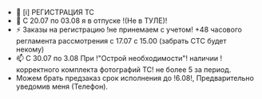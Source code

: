 - 👋 [i] РЕГИСТРАЦИЯ ТС
- 👀 C 20.07 по 03.08 я в отпуске !(Не в ТУЛЕ)!
- ⚡ Заказы на регистрацию !не принемаем с учетом! +48 часового регламента рассмотрения  с 17.07 с 15.00 (забрать СТС будет некому)
- 📫 С 30.07 по 3.08 При !"Острой необходимости"!  наличии !корректного комплекта фотографий ТС! не более 5 за период.
- Можем брать предзаказ срок исполнения до !6.08!, Предварительно уведомив меня (Телефон). 



<!---
Yusovs/Yusovs is a ✨ special ✨ repository because its `README.md` (this file) appears on your GitHub profile.
You can click the Preview link to take a look at your changes.
--->
